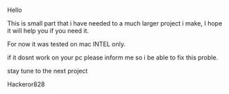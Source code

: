 Hello


This is small part that i have needed to a much larger project i make,
I hope it will help you if you need it.


For now it was tested on mac INTEL only.


if it dosnt work on your pc please inform me so i be able to fix this proble.




stay tune to the next project 



Hackeror828 
